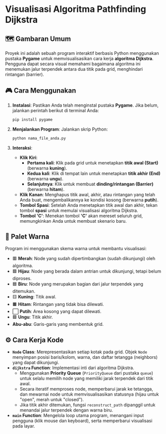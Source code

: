 # Visualisasi Algoritma Pathfinding Dijkstra

## 🗺️ Gambaran Umum

Proyek ini adalah sebuah program interaktif berbasis Python menggunakan pustaka **Pygame** untuk memvisualisasikan cara kerja **algoritma Dijkstra**. Pengguna dapat secara visual memahami bagaimana algoritma ini menemukan jalur terpendek antara dua titik pada grid, menghindari rintangan (barrier).

## 🎮 Cara Menggunakan

1.  **Instalasi**: Pastikan Anda telah menginstal pustaka **Pygame**. Jika belum, jalankan perintah berikut di terminal Anda:

    ```bash
    pip install pygame
    ```

2.  **Menjalankan Program**: Jalankan skrip Python:

    ```bash
    python nama_file_anda.py
    ```

3.  **Interaksi**:

      - **Klik Kiri**:
          - **Pertama kali**: Klik pada grid untuk menetapkan **titik awal (Start)** (berwarna **kuning**).
          - **Kedua kali**: Klik di tempat lain untuk menetapkan **titik akhir (End)** (berwarna **ungu**).
          - **Selanjutnya**: Klik untuk membuat **dinding/rintangan (Barrier)** (berwarna **hitam**).
      - **Klik Kanan**: Menghapus titik awal, akhir, atau rintangan yang telah Anda buat, mengembalikannya ke kondisi kosong (berwarna **putih**).
      - **Tombol Spasi**: Setelah Anda menetapkan titik awal dan akhir, tekan tombol **spasi** untuk memulai visualisasi algoritma Dijkstra.
      - **Tombol 'C'**: Menekan tombol **'C'** akan mereset seluruh grid, memungkinkan Anda untuk membuat skenario baru.

## 🎨 Palet Warna

Program ini menggunakan skema warna untuk membantu visualisasi:

  - 🟥 **Merah**: Node yang sudah dipertimbangkan (sudah dikunjungi) oleh algoritma.
  - 🟩 **Hijau**: Node yang berada dalam antrian untuk dikunjungi, tetapi belum diproses.
  - 🟦 **Biru**: Node yang merupakan bagian dari jalur terpendek yang ditemukan.
  - 🟨 **Kuning**: Titik awal.
  - 🟫 **Hitam**: Rintangan yang tidak bisa dilewati.
  - ⬜ **Putih**: Area kosong yang dapat dilewati.
  - 🟪 **Ungu**: Titik akhir.
  - **Abu-abu**: Garis-garis yang membentuk grid.

## ⚙️ Cara Kerja Kode

  - **`Node` Class**: Merepresentasikan setiap kotak pada grid. Objek `Node` menyimpan posisi baris/kolom, warna, dan daftar tetangga (neighbors) yang dapat dikunjungi.
  - **`dijkstra` Function**: Implementasi inti dari algoritma Dijkstra.
      - Menggunakan **Priority Queue** (`PriorityQueue` dari pustaka `queue`) untuk selalu memilih node yang memiliki jarak terpendek dari titik awal.
      - Secara iteratif memproses node, memperbarui jarak ke tetangga, dan mewarnai node untuk memvisualisasikan statusnya (hijau untuk "open", merah untuk "closed").
      - Jika titik akhir ditemukan, fungsi `reconstruct_path` dipanggil untuk menandai jalur terpendek dengan warna biru.
  - **`main` Function**: Mengelola loop utama program, menangani input pengguna (klik mouse dan keyboard), serta memperbarui visualisasi pada layar.
